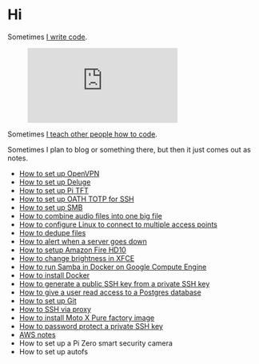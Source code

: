 # Hi

Sometimes [I write code](https://github.com/3ch01c).

<figure><embed src="https://wakatime.com/share/@3ch01c/363531d2-ec9d-454c-9768-d17216103810.svg"></embed></figure>

Sometimes [I teach other people how to code](https://coderdojolosalamos.wordpress.com).

Sometimes I plan to blog or something there, but then it just comes out as notes.

* [How to set up OpenVPN](https://github.com/3ch01c/utils/blob/master/docs/openvpn_setup.md)
* [How to set up Deluge](https://github.com/3ch01c/utils/blob/master/docs/deluge_setup.md)
* [How to set up Pi TFT](https://github.com/3ch01c/utils/blob/master/docs/pi_tft_setup.md)
* [How to set up OATH TOTP for SSH](https://github.com/3ch01c/utils/wiki/How-to-set-up-SSH-server-with-TOTP-authentication)
* [How to set up SMB](https://github.com/3ch01c/utils/wiki/SMB)
* [How to combine audio files into one big file](https://github.com/3ch01c/utils/wiki/Combine-audio-files-into-one-big-file)
* [How to configure Linux to connect to multiple access points](https://github.com/3ch01c/utils/wiki/Configure-Linux-to-connect-to-multiple-access-points)
* [How to dedupe files](https://github.com/3ch01c/utils/wiki/dedupe)
* [How to alert when a server goes down](https://github.com/3ch01c/utils/wiki/How-to-alert-when-a-server-goes-down)
* [How to setup Amazon Fire HD10](docs/how-to-setup-amazon-fire-hd10.md)
* [How to change brightness in XFCE](docs/how-to-change-brightness-in-xfce.md)
* [How to run Samba in Docker on Google Compute Engine](docs/how-to-run-samba-in-docker-on-gce.md)
* [How to install Docker](docs/how-to-install-docker.md)
* [How to generate a public SSH key from a private SSH key](docs/how-to-generate-public-ssh-key-from-private-ssh-key.md)
* [How to give a user read access to a Postgres database](docs/how-to-create-a-readonly-user-in-postgres.md)
* [How to set up Git](docs/how-to-setup-git.md)
* [How to SSH via proxy](docs/ssh-via-proxy.md)
* [How to install Moto X Pure factory image](docs/how-to-install-motorola-xt575-stock-image.md)
* [How to password protect a private SSH key](docs/how-to-password-protect-a-private-SSH-key.md)
* [AWS notes](docs/aws.md)
* How to set up a Pi Zero smart security camera
* How to set up autofs

<!--stackedit_data:
eyJoaXN0b3J5IjpbLTE4MTA0MDgzMzYsNTUwMzYzNTE5XX0=
-->
